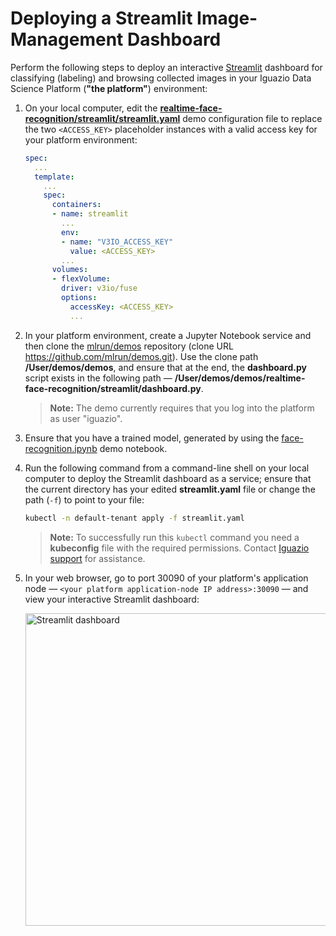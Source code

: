# Deploying a Streamlit Image-Management Dashboard

Perform the following steps to deploy an interactive [Streamlit](Streamlit) dashboard for classifying (labeling) and browsing collected images in your Iguazio Data Science Platform (**"the platform"**) environment:

1.  On your local computer, edit the [**realtime-face-recognition/streamlit/streamlit.yaml**](streamlit.yaml) demo configuration file to replace the two `<ACCESS_KEY>` placeholder instances with a valid access key for your platform environment:

    ```yaml
    spec:
      ...
      template:
        ...
        spec:
          containers:
          - name: streamlit
            ...
            env:
            - name: "V3IO_ACCESS_KEY"
              value: <ACCESS_KEY>
            ...
          volumes:
          - flexVolume:
            driver: v3io/fuse
            options:
              accessKey: <ACCESS_KEY>
              ...
    ```

2.  In your platform environment, create a Jupyter Notebook service and then clone the [mlrun/demos](https://github.com/mlrun/demos/) repository (clone URL https://github.com/mlrun/demos.git).
    Use the clone path **/User/demos/demos**, and ensure that at the end, the **dashboard.py** script exists in the following path &mdash; **/User/demos/demos/realtime-face-recognition/streamlit/dashboard.py**.

    > **Note:** The demo currently requires that you log into the platform as user "iguazio".

3.  Ensure that you have a trained model, generated by using the [face-recognition.ipynb](notebooks/face-recognition.ipynb) demo notebook.

4.  Run the following command from a command-line shell on your local computer to deploy the Streamlit dashboard as a service; ensure that the current directory has your edited **streamlit.yaml** file or change the path (`-f`) to point to your file:
    ```sh
    kubectl -n default-tenant apply -f streamlit.yaml
    ```

    > **Note:** To successfully run this `kubectl` command you need a **kubeconfig** file with the required permissions.
    > Contact [Iguazio support](mailto:support@iguazio.com) for assistance.

5.  In your web browser, go to port 30090 of your platform's application node &mdash; `<your platform application-node IP address>:30090` &mdash; and view your interactive Streamlit dashboard:

    <img src="dashboard.png" alt="Streamlit dashboard" width="1000" height="500"/>

